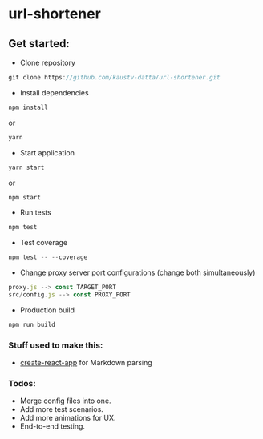 # url-shortener

## Get started:

 * Clone repository
 ```javascript
 git clone https://github.com/kaustv-datta/url-shortener.git
 ```
 * Install dependencies
 ```javascript
 npm install
 ```
 or
  ```javascript
 yarn
 ```
 * Start application
 ```javascript
 yarn start
 ```
 or
  ```javascript
 npm start
 ```
 * Run tests
  ```javascript
 npm test
 ```
 * Test coverage
  ```javascript
 npm test -- --coverage
 ```
 * Change proxy server port configurations (change both simultaneously)
 ```javascript
 proxy.js --> const TARGET_PORT
 src/config.js --> const PROXY_PORT
 ```
  * Production build
  ```javascript
 npm run build
 ```

### Stuff used to make this:

 * [create-react-app](https://github.com/facebookincubator/create-react-app) for Markdown parsing

### Todos:

* Merge config files into one.
* Add more test scenarios.
* Add more animations for UX.
* End-to-end testing.
